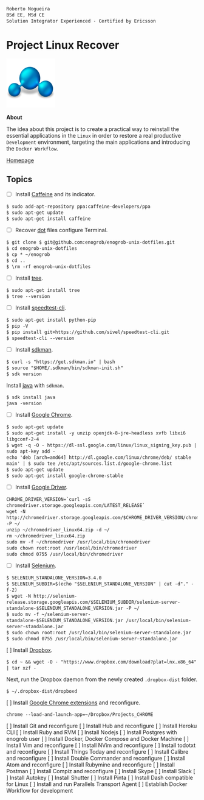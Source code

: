 ```
Roberto Nogueira  
BSd EE, MSd CE
Solution Integrator Experienced - Certified by Ericsson
```
# Project Linux Recover

![project image](images/project.png)

**About**

The idea about this project is to create a practical way to reinstall the essential applications in the `Linux` in order to restore a real productive `Development` environment, targeting the main applications and introducing the `Docker Workflow`.

[Homepage](https://project.com)

## Topics

* [ ] Install [Caffeine](http://www.edivaldobrito.com.br/impedir-o-bloqueio-da-tela/) and its indicator.
```shell
$ sudo add-apt-repository ppa:caffeine-developers/ppa
$ sudo apt-get update
$ sudo apt-get install caffeine
```

* [ ] Recover [dot](https://github.com/enogrob/enogrob-unix-dotfiles) files configure Terminal.
```shell
$ git clone $ git@github.com:enogrob/enogrob-unix-dotfiles.git
$ cd enogrob-unix-dotfiles
$ cp * ~/enogrob
$ cd ..
$ \rm -rf enogrob-unix-dotfiles
```

* [ ] Install [tree](https://askubuntu.com/questions/572093/how-to-install-tree-with-command-line).
```shell
$ sudo apt-get install tree
$ tree --version
```

* [ ] Install [speedtest-cli](https://github.com/sivel/speedtest-cli).
```shell
$ sudo apt-get install python-pip
$ pip -V
$ pip install git+https://github.com/sivel/speedtest-cli.git
$ speedtest-cli --version
```

* [ ] Install [sdkman](http://sdkman.io/install.html).
```shell
$ curl -s "https://get.sdkman.io" | bash
$ source "$HOME/.sdkman/bin/sdkman-init.sh"
$ sdk version
```
Install [java](http://sdkman.io/usage.html) with `sdkman`.
```shell
$ sdk install java
java -version
```

* [ ] Install [Google Chrome](http://askubuntu.com/questions/760085/how-do-you-install-google-chrome-on-ubuntu-16-04).
```shel
$ sudo apt-get update
$ sudo apt-get install -y unzip openjdk-8-jre-headless xvfb libxi6 libgconf-2-4
$ wget -q -O - https://dl-ssl.google.com/linux/linux_signing_key.pub | sudo apt-key add -
echo 'deb [arch=amd64] http://dl.google.com/linux/chrome/deb/ stable main' | $ sudo tee /etc/apt/sources.list.d/google-chrome.list
$ sudo apt-get update
$ sudo apt-get install google-chrome-stable
```

* [ ] Install [Google Driver](http://askubuntu.com/questions/760085/how-do-you-install-google-chrome-on-ubuntu-16-04).
```shell
CHROME_DRIVER_VERSION=`curl -sS chromedriver.storage.googleapis.com/LATEST_RELEASE`
wget -N http://chromedriver.storage.googleapis.com/$CHROME_DRIVER_VERSION/chromedriver_linux64.zip -P ~/
unzip ~/chromedriver_linux64.zip -d ~/
rm ~/chromedriver_linux64.zip
sudo mv -f ~/chromedriver /usr/local/bin/chromedriver
sudo chown root:root /usr/local/bin/chromedriver
sudo chmod 0755 /usr/local/bin/chromedriver
```

* [ ] Install [Selenium](https://gist.github.com/ziadoz/3e8ab7e944d02fe872c3454d17af31a5).
```shell
$ SELENIUM_STANDALONE_VERSION=3.4.0
$ SELENIUM_SUBDIR=$(echo "$SELENIUM_STANDALONE_VERSION" | cut -d"." -f-2)
$ wget -N http://selenium-release.storage.googleapis.com/$SELENIUM_SUBDIR/selenium-server-standalone-$SELENIUM_STANDALONE_VERSION.jar -P ~/
$ sudo mv -f ~/selenium-server-standalone-$SELENIUM_STANDALONE_VERSION.jar /usr/local/bin/selenium-server-standalone.jar
$ sudo chown root:root /usr/local/bin/selenium-server-standalone.jar
$ sudo chmod 0755 /usr/local/bin/selenium-server-standalone.jar
```

[ ] Install [Dropbox](https://www.dropbox.com/install-linux).
```shell
$ cd ~ && wget -O - "https://www.dropbox.com/download?plat=lnx.x86_64" | tar xzf -
```

Next, run the Dropbox daemon from the newly created `.dropbox-dist` folder.
```shell
$ ~/.dropbox-dist/dropboxd
```

[ ] Install [Google Chrome extensions](https://stackoverflow.com/questions/20782557/load-unpacked-chrome-extension-programatically) and reconfigure.
```shell
chrome --load-and-launch-app=~/Dropbox/Projects_CHROME
```

[ ] Install Git and reconfigure
[ ] Install Hub and reconfigure
[ ] Install Heroku CLI
[ ] Install Ruby and RVM
[ ] Install Nodejs
[ ] Install Postgres with enogrob user
[ ] Install Docker, Docker Compose and Docker Machine
[ ] Install Vim and reconfigure
[ ] Install NVim and reconfigure
[ ] Install todotxt and reconfigure
[ ] Install Things Today and reconfigure
[ ] Install Calibre and reconfigure
[ ] Install Double Commander and reconfigure
[ ] Install Atom and reconfigure
[ ] Install Rubymine and reconfigure
[ ] Install Postman
[ ] Install Compiz and reconfigure
[ ] Install Skype
[ ] Install Slack
[ ] Install Autokey
[ ] Install Shutter
[ ] Install Pinta
[ ] Install Dash compatible for Linux
[ ] Install and run Parallels Transport Agent
[ ] Establish Docker Workflow for development
```
